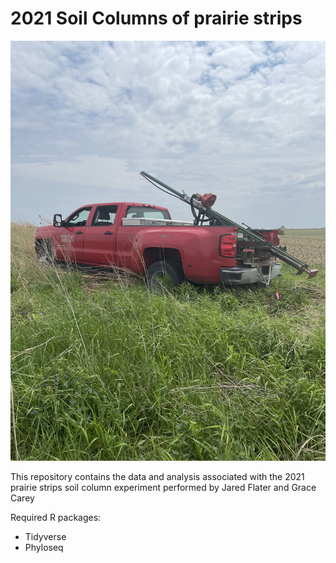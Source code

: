 # 2021 Soil Columns of prairie strips

![](/Images/ProbeTruck.jpeg)

This repository contains the data and analysis associated with the 2021 prairie strips soil column experiment performed by Jared Flater and Grace Carey

Required R packages: 
* Tidyverse
* Phyloseq